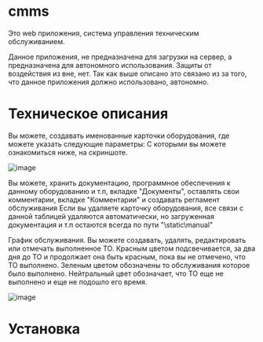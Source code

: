 # cmms


Это web приложения, система управления техническим обслуживанием.

Данное приложения, не предназначена для загрузки на сервер, а предназначена для автономного использования. 
Защиты от воздействия из вне, нет. Так как выше описано это связано из за того, что данное приложения должно использовано,  автономно.

# Техническое описания

Вы можете, создавать именованные карточки оборудования, где можете указать следующие параметры: С которыми вы можете ознакомиться ниже, на скриншоте.

![image](https://github.com/user-attachments/assets/2160724a-1cae-475e-889b-05059d90adf1)

Вы можете, хранить документацию, программное обеспечения к данному оборудованию и т.п, вкладке "Документы", оставлять свои комментарии, вкладке "Комментарии" и создавать регламент обслуживания
Если вы удаляете карточку оборудования, все связи с данной таблицей удаляются автоматически, но загруженная документация и т.п остаются всегда по пути "\static\manual\"

График обслуживания. Вы можете создавать, удалять, редактировать или отмечать выполненное ТО. Красным цветом подсвечивается, за два дня до ТО и продолжает она быть красным, пока вы не отмечено, что ТО выполнено. Зеленым цветом обозначены то обслуживания которое было выполнено. Нейтральный цвет обозначает, что ТО еще не выполнено и еще не подошло его время. 

![image](https://github.com/user-attachments/assets/f0a7199b-b339-4ded-a8af-303465fd89c5)


# Установка
